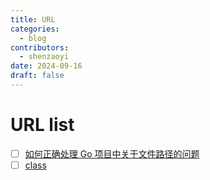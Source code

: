 ```yaml
---
title: URL
categories:
  - blog
contributors:
  - shenzaoyi
date: 2024-09-16
draft: false
---
```

# URL list
- [ ] [如何正确处理 Go 项目中关于文件路径的问题](https://www.poloxue.com/posts/2024-02-23-get-filepath-in-golang/)
- [ ] [class](https://zhenghe.gitbook.io/open-courses/stanford-cs107/di-qi-ba-ke-yun-hang-shi-nei-cun-jie-gou)